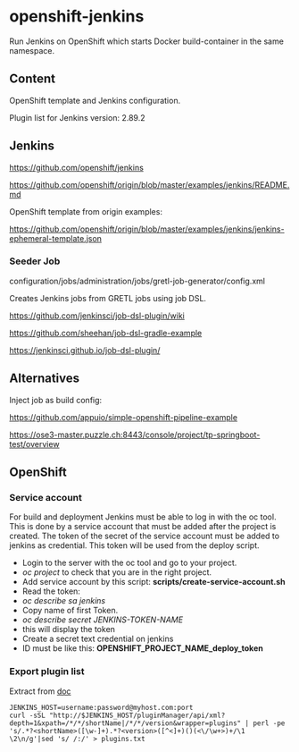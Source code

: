 openshift-jenkins
=================

Run Jenkins on OpenShift which starts Docker build-container in the same namespace.

Content
-------
OpenShift template and Jenkins configuration.

Plugin list for Jenkins version: 2.89.2

Jenkins
-------
https://github.com/openshift/jenkins

https://github.com/openshift/origin/blob/master/examples/jenkins/README.md

OpenShift template from origin examples:

https://github.com/openshift/origin/blob/master/examples/jenkins/jenkins-ephemeral-template.json


### Seeder Job
configuration/jobs/administration/jobs/gretl-job-generator/config.xml

Creates Jenkins jobs from GRETL jobs using job DSL.


https://github.com/jenkinsci/job-dsl-plugin/wiki

https://github.com/sheehan/job-dsl-gradle-example

https://jenkinsci.github.io/job-dsl-plugin/


Alternatives
------------

Inject job as build config:

https://github.com/appuio/simple-openshift-pipeline-example

https://ose3-master.puzzle.ch:8443/console/project/tp-springboot-test/overview

OpenShift
---------

### Service account
For build and deployment Jenkins must be able to log in with the oc tool.<br/>
This is done by a service account that must be added after the project is created.
The token of the secret of the service account must be added to jenkins as credential.
This token will be used from the deploy script.

* Login to the server with the oc tool and go to your project.
* *oc project* to check that you are in the right project.
* Add service account by this script: **scripts/create-service-account.sh**
* Read the token:
 * *oc describe sa jenkins*
 * Copy name of first Token.
 * *oc describe secret JENKINS-TOKEN-NAME*
 * this will display the token
* Create a secret text credential on jenkins
 * ID must be like this: **OPENSHIFT_PROJECT_NAME_deploy_token**


### Export plugin list
Extract from [doc](https://github.com/jenkinsci/docker#preinstalling-plugins)

```
JENKINS_HOST=username:password@myhost.com:port
curl -sSL "http://$JENKINS_HOST/pluginManager/api/xml?depth=1&xpath=/*/*/shortName|/*/*/version&wrapper=plugins" | perl -pe 's/.*?<shortName>([\w-]+).*?<version>([^<]+)()(<\/\w+>)+/\1 \2\n/g'|sed 's/ /:/' > plugins.txt
```
